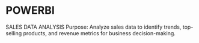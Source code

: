 # POWERBI
SALES DATA ANALYSIS
Purpose: Analyze sales data to identify trends, top-selling products, and revenue metrics for business decision-making.

